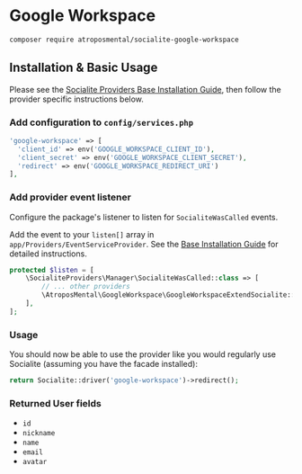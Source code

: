 # Google Workspace

```bash
composer require atroposmental/socialite-google-workspace
```

## Installation & Basic Usage

Please see the [Socialite Providers Base Installation Guide](https://socialiteproviders.com/usage/), then follow the provider specific instructions below.

### Add configuration to `config/services.php`

```php
'google-workspace' => [    
  'client_id' => env('GOOGLE_WORKSPACE_CLIENT_ID'),  
  'client_secret' => env('GOOGLE_WORKSPACE_CLIENT_SECRET'),  
  'redirect' => env('GOOGLE_WORKSPACE_REDIRECT_URI') 
],
```

### Add provider event listener

Configure the package's listener to listen for `SocialiteWasCalled` events.

Add the event to your `listen[]` array in `app/Providers/EventServiceProvider`. See the [Base Installation Guide](https://socialiteproviders.com/usage/) for detailed instructions.

```php
protected $listen = [
    \SocialiteProviders\Manager\SocialiteWasCalled::class => [
        // ... other providers
        \AtroposMental\GoogleWorkspace\GoogleWorkspaceExtendSocialite::class.'@handle',
    ],
];
```

### Usage

You should now be able to use the provider like you would regularly use Socialite (assuming you have the facade installed):

```php
return Socialite::driver('google-workspace')->redirect();
```

### Returned User fields

- ``id``
- ``nickname``
- ``name``
- ``email``
- ``avatar``